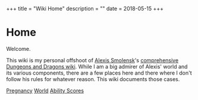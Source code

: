 +++
title = "Wiki Home"
description = ""
date = 2018-05-15
+++
# Home

Welcome.

This wiki is my personal offshoot of [Alexis Smolensk](https://tao-dnd.blogspot.ca)'s [comprehensive Dungeons and Dragons wiki](https://tao-dndwiki.blogspot.ca/2018/02/general-index.html). While I am a big admirer of Alexis' world and its various components, there are a few places here and there where I don't follow his rules for whatever reason. This wiki documents those cases.

[Pregnancy](./dnd/wiki/pregnancy.md)
[World](./dnd/wiki/world.md)
[Ability Scores](./dnd/wiki/characters/ability-scores.md)
